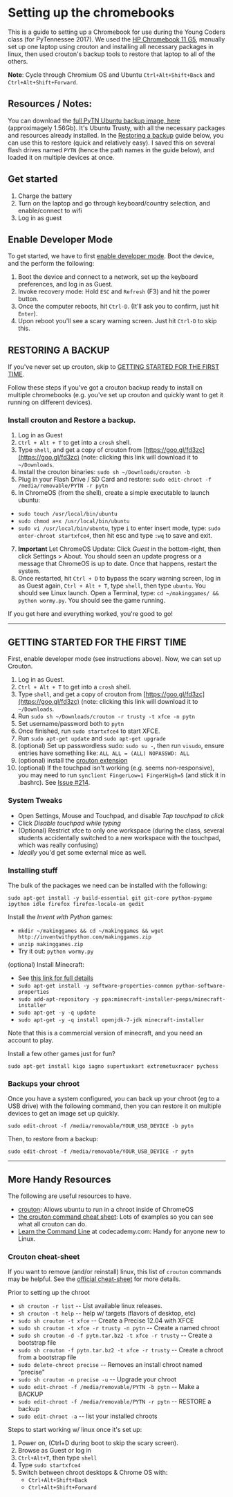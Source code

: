 # Setting up the chromebooks

This is a guide to setting up a Chromebook for use during the Young Coders
class (for PyTennessee 2017). We used the
[HP Chromebook 11 G5](http://www8.hp.com/us/en/products/laptops/product-detail.html?oid=10477089),
manually set up one laptop using crouton and installing all necessary packages
in linux, then used crouton's backup tools to restore that laptop to all of the
others.

**Note**: Cycle through Chromium OS and Ubuntu `Ctrl+Alt+Shift+Back` and `Ctrl+Alt+Shift+Forward`.

## Resources / Notes:

You can download the [full PyTN Ubuntu backup image, here](https://www.dropbox.com/s/hf29q914hicllv3/pytn-20170129-1246.tar.gz?dl=0)
(approximagely 1.56Gb). It's Ubuntu Trusty, with all the necessary packages and
resources already installed. In the [Restoring a backup](#restoring-a-backup)
guide below, you can use this to restore (quick and relatively easy). I saved
this on several flash drives named `PYTN` (hence the path names in the guide
below), and loaded it on multiple devices at once.

## Get started

1. Charge the battery
2. Turn on the laptop and go through keyboard/country selection, and enable/connect to wifi
3. Log in as guest

## Enable Developer Mode

To get started, we have to first
[enable developer mode](http://www.chromium.org/a/chromium.org/dev/chromium-os/developer-information-for-chrome-os-devices/generic).
Boot the device, and the perform the following:

1. Boot the device and connect to a network, set up the keyboard preferences,
   and log in as Guest.
2. Invoke recovery mode: Hold `ESC` and `Refresh` (F3) and hit the power button.
3. Once the computer reboots, hit `Ctrl-D`. (It'll ask you to confirm, just hit `Enter`).
4. Upon reboot you'll see a scary warning screen. Just hit `Ctrl-D` to skip this.


## RESTORING A BACKUP

If you've never set up crouton, skip to <a href="#getting-started-for-the-first-time">GETTING STARTED FOR THE FIRST TIME</a>.

Follow these steps if you've got a crouton backup ready to install on multiple
chromebooks (e.g. you've set up crouton and quickly want to get it running on
different devices).


### Install crouton and Restore a backup.

1. Log in as Guest
2. `Ctrl + Alt + T` to get into a `crosh` shell.
3. Type `shell`, and get a copy of crouton from [https://goo.gl/fd3zc](https://goo.gl/fd3zc)
   (note: clicking this link will download it to `~/Downloads`.
4. Install the crouton binaries:  `sudo sh ~/Downloads/crouton -b`
5. Plug in your Flash Drive / SD Card and restore: `sudo edit-chroot -f /media/removable/PYTN -r pytn`
6. In ChromeOS (from the shell), create a simple executable to launch ubuntu:
  - `sudo touch /usr/local/bin/ubuntu`
  - `sudo chmod a+x /usr/local/bin/ubuntu`
  - `sudo vi /usr/local/bin/ubuntu`, type `i` to enter insert mode, type:
    `sudo enter-chroot startxfce4`, then hit esc and type `:wq` to save and exit.
7. **Important** Let ChromeOS Update: Click _Guest_ in the bottom-right, then
   click Settings > About. You should seen an update progress or a message that
   ChromeOS is up to date. Once that happens, restart the system.
8. Once restarted, hit `Ctrl + D` to bypass the scary warning screen, log in as
   Guest again, `Ctrl + Alt + T`, type `shell`, then type `ubuntu`. You should
   see Linux launch. Open a Terminal, type: `cd ~/makinggames/ && python wormy.py`.
   You should see the game running.

If you get here and everything worked, you're good to go!

---

## GETTING STARTED FOR THE FIRST TIME

First, enable developer mode (see instructions above). Now, we can set up Crouton.

1. Log in as Guest.
2. `Ctrl + Alt + T` to get into a `crosh` shell.
3. Type `shell`, and get a copy of crouton from [https://goo.gl/fd3zc](https://goo.gl/fd3zc) (note: clicking this link will download it to `~/Downloads`.
4. Run `sudo sh ~/Downloads/crouton -r trusty -t xfce -n pytn`
5. Set username/password both to `pytn`
6. Once finished, run `sudo startxfce4` to start XFCE.
7. Run `sudo apt-get update` and `sudo apt-get upgrade`
8. (optional) Set up passwordless sudo: `sudo su -`, then run `visudo`, ensure
   entries have something like:  `ALL ALL = (ALL) NOPASSWD: ALL`
9. (optional) install the [crouton extension](https://goo.gl/OVQOEt)
10. (optional) If the touchpad isn't working (e.g. seems non-responsive), you
    may need to run `synclient FingerLow=1 FingerHigh=5` (and stick it in .bashrc).
    See [Issue #214](https://github.com/dnschneid/crouton/issues/214).

### System Tweaks

- Open Settings, Mouse and Touchpad, and disable _Tap touchpad to click_
- Click _Disable touchpad while typing_
- (Optional) Restrict xfce to only one workspace (during the class, several
  students accidentally switched to a new workspace with the touchpad, which
  was really confusing)
- _Ideally_ you'd get some external mice as well.

### Installing stuff

The bulk of the packages we need can be installed with the following:

    sudo apt-get install -y build-essential git git-core python-pygame ipython idle firefox firefox-locale-en gedit

Install the _Invent with Python_ games:

- `mkdir ~/makinggames && cd ~/makinggames && wget http://inventwithpython.com/makinggames.zip`
- `unzip makinggames.zip`
- Try it out: `python wormy.py`

(optional) Install Minecraft:

- See [this link for full details](https://goo.gl/r4ltBG)
- `sudo apt-get install -y software-properties-common python-software-properties`
- `sudo add-apt-repository -y ppa:minecraft-installer-peeps/minecraft-installer`
- `sudo apt-get -y -q update`
- `sudo apt-get -y -q install openjdk-7-jdk minecraft-installer`

Note that this is a commercial version of minecraft, and you need an account to play.

Install a few other games just for fun?

    sudo apt-get install kigo iagno supertuxkart extremetuxracer pychess


### Backups your chroot

Once you have a  system configured, you can back up your chroot
(eg to a USB drive) with the following command, then you can restore it on
multiple devices to get an image set up quickly.

    sudo edit-chroot -f /media/removable/YOUR_USB_DEVICE -b pytn

Then, to restore from a backup:

    sudo edit-chroot -f /media/removable/YOUR_USB_DEVICE -r pytn

----

## More Handy Resources

The following are useful resources to have.

- [crouton](https://github.com/dnschneid/crouton): Allows ubuntu to run in a chroot inside of ChromeOS
- [the crouton command cheat sheet](https://github.com/dnschneid/crouton/wiki/Crouton-Command-Cheat-Sheet): Lots of examples so you can see what all crouton can do.
- [Learn the Command Line](https://www.codecademy.com/learn/learn-the-command-line) at codecademy.com: Handy for anyone new to Linux.

### Crouton cheat-sheet

If you want to remove (and/or reinstall) linux, this list of `crouton` commands
may be helpful. See the [official cheat-sheet](https://github.com/dnschneid/crouton/wiki/Crouton-Command-Cheat-Sheet)
for more details.

Prior to setting up the chroot

- `sh crouton -r list` -- List available linux releases.
- `sh crouton -t help` -- help w/ targets (flavors of desktop, etc)
- `sudo sh crouton -t xfce` -- Create a Precise 12.04 with XFCE
- `sudo sh crouton -t xfce -r trusty -n pytn` -- Create a named chroot
- `sudo sh crouton -d -f pytn.tar.bz2 -t xfce -r trusty` -- Create a bootstrap file
- `sudo sh crouton -f pytn.tar.bz2 -t xfce -r trusty` -- Create a chroot from a bootstrap file
- `sudo delete-chroot precise` -- Removes an install chroot named "precise"
- `sudo sh crouton -n precise -u` -- Upgrade your chroot
- `sudo edit-chroot -f /media/removable/PYTN -b pytn` -- Make a BACKUP
- `sudo edit-chroot -f /media/removable/PYTN -r pytn` -- RESTORE a backup
- `sudo edit-chroot -a` -- list your installed chroots

Steps to start working w/ linux once it's set up:

1. Power on, (Ctrl+D during boot to skip the scary screen).
2. Browse as Guest or log in
3. `Ctrl+Alt+T`, then type `shell`
4. Type `sudo startxfce4`
5. Switch between chroot desktops &amp; Chrome OS with:
	- `Ctrl+Alt+Shift+Back`
	- `Ctrl+Alt+Shift+Forward`

